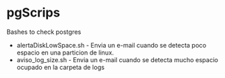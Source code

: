 # pgScrips
Bashes to check postgres

  - alertaDiskLowSpace.sh - Envia un e-mail cuando se detecta poco espacio en una particion de linux. 
  - aviso_log_size.sh - Envia un e-mail cuando se detecta mucho espacio ocupado en la carpeta de logs
                            
